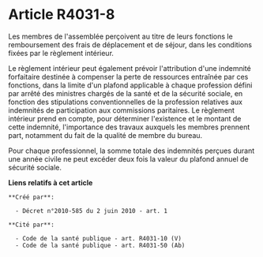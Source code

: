 # Article R4031-8

Les membres de l'assemblée perçoivent au titre de leurs fonctions le remboursement des frais de déplacement et de séjour,
dans les conditions fixées par le règlement intérieur. 

Le règlement intérieur peut également prévoir l'attribution d'une indemnité forfaitaire destinée à compenser la perte de
ressources entraînée par ces fonctions, dans la limite d'un plafond applicable à chaque profession défini par arrêté des
ministres chargés de la santé et de la sécurité sociale, en fonction des stipulations conventionnelles de la profession
relatives aux indemnités de participation aux commissions paritaires. Le règlement intérieur prend en compte, pour déterminer
l'existence et le montant de cette indemnité, l'importance des travaux auxquels les membres prennent part, notamment du fait
de la qualité de membre du bureau. 

Pour chaque professionnel, la somme totale des indemnités perçues durant une année civile ne peut excéder deux fois la valeur
du plafond annuel de sécurité sociale.

**Liens relatifs à cet article**

	**Créé par**:

	  - Décret n°2010-585 du 2 juin 2010 - art. 1

	**Cité par**:

	  - Code de la santé publique - art. R4031-10 (V)
	  - Code de la santé publique - art. R4031-50 (Ab)
